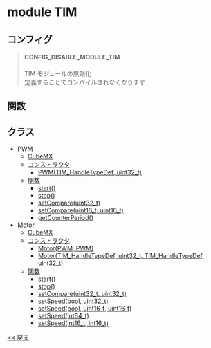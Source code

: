 # module TIM

## コンフィグ
> #### CONFIG_DISABLE_MODULE_TIM
> TIM モジュールの無効化  
> 定義することでコンパイルされなくなります

## 関数

## クラス
- [PWM](class/PWM.md)
  - [CubeMX](class/PWM.md#cubemx)
  - [コンストラクタ](class/PWM.md#コンストラクタ)
    - [PWM(TIM_HandleTypeDef, uint32_t)](class/PWM.md#pwmpwmtim_handletypedef-uint32_t)
  - [関数](class/PWM.md#関数)
    - [start()](class/PWM.md#pwmstart)
    - [stop()](class/PWM.md#pwmstop)
    - [setCompare(uint32_t)](class/PWM.md#pwmsetcompareuint32_t)
    - [setCompare(uint16_t, uint16_t)](class/PWM.md#pwmsetcompareuint16_t-uint16_t)
    - [getCounterPeriod()](class/PWM.md#pwmgetcounterperiod)
- [Motor](class/Motor.md)
  - [CubeMX](class/Motor.md#cubemx)
  - [コンストラクタ](class/Motor.md#コンストラクタ)
    - [Motor(PWM, PWM)](class/Motor.md#motormotorpwm-pwm)
    - [Motor(TIM_HandleTypeDef, uint32_t, TIM_HandleTypeDef, uint32_t)](class/Motor.md#motormotortim_handletypedef-uint32_t-tim_handletypedef-uint32_t)
  - [関数](class/Motor.md#関数)
    - [start()](class/Motor.md#motorstart)
    - [stop()](class/Motor.md#motorstop)
    - [setCompare(uint32_t, uint32_t)](class/Motor.md#motorsetcompareuint32_t-uint32_t)
    - [setSpeed(bool, uint32_t)](class/Motor.md#motorsetspeedbool-uint32_t)
    - [setSpeed(bool, uint16_t, uint16_t)](class/Motor.md#motorsetspeedbool-uint16_t-uint16_t)
    - [setSpeed(int64_t)](class/Motor.md#motorsetspeedint64_t)
    - [setSpeed(int16_t, int16_t)](class/Motor.md#motorsetspeedint16_t-int16_t)


[<< 戻る](../../README.md)